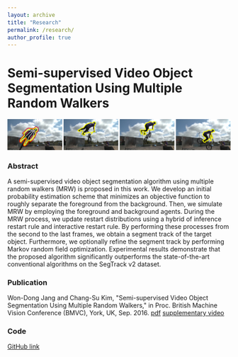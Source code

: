 ```yaml
---
layout: archive
title: "Research"
permalink: /research/
author_profile: true
---
```


<!--{% include base_path %}

{% for post in site.publications reversed %}
  {% include archive-single.html %}
{% endfor %}
-->

# Semi-supervised Video Object Segmentation Using Multiple Random Walkers
![Alt Text](/files/2016_BMVC_WDJANG/SSVOS.png)
### Abstract
A semi-supervised video object segmentation algorithm using multiple random walkers (MRW) is proposed in this work. We develop an initial probability estimation scheme that minimizes an objective function to roughly separate the foreground from the background. Then, we simulate MRW by employing the foreground and background agents. During the MRW process, we update restart distributions using a hybrid of inference restart rule and interactive restart rule. By performing these processes from the second to the last frames, we obtain a segment track of the target object. Furthermore, we optionally refine the segment track by performing Markov random field optimization. Experimental results demonstrate that the proposed algorithm significantly outperforms the state-of-the-art conventional algorithms on the SegTrack v2 dataset.

### Publication
Won-Dong Jang and Chang-Su Kim, "Semi-supervised Video Object Segmentation Using Multiple Random Walkers," in Proc. British Machine Vision Conference (BMVC), York, UK, Sep. 2016. [pdf](/files/2016_BMVC_WDJANG.pdf) [supplementary video](/files/2016_BMVC_WDJANG/WDJANG_BMVC2016_Sup.avi)

### Code
[GitHub link](https://github.com/wdjang/SSVOS)

